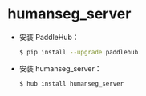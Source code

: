 # humanseg_server
* 安装 PaddleHub：

    ```bash
    $ pip install --upgrade paddlehub
    ```

* 安装 humanseg_server：

    ```bash
    $ hub install humanseg_server
    ```
